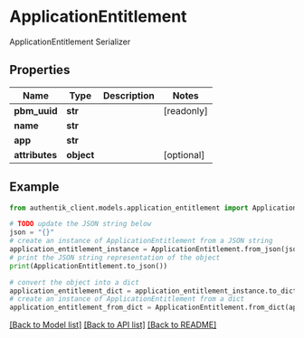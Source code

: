 # ApplicationEntitlement

ApplicationEntitlement Serializer

## Properties

Name | Type | Description | Notes
------------ | ------------- | ------------- | -------------
**pbm_uuid** | **str** |  | [readonly] 
**name** | **str** |  | 
**app** | **str** |  | 
**attributes** | **object** |  | [optional] 

## Example

```python
from authentik_client.models.application_entitlement import ApplicationEntitlement

# TODO update the JSON string below
json = "{}"
# create an instance of ApplicationEntitlement from a JSON string
application_entitlement_instance = ApplicationEntitlement.from_json(json)
# print the JSON string representation of the object
print(ApplicationEntitlement.to_json())

# convert the object into a dict
application_entitlement_dict = application_entitlement_instance.to_dict()
# create an instance of ApplicationEntitlement from a dict
application_entitlement_from_dict = ApplicationEntitlement.from_dict(application_entitlement_dict)
```
[[Back to Model list]](../README.md#documentation-for-models) [[Back to API list]](../README.md#documentation-for-api-endpoints) [[Back to README]](../README.md)


